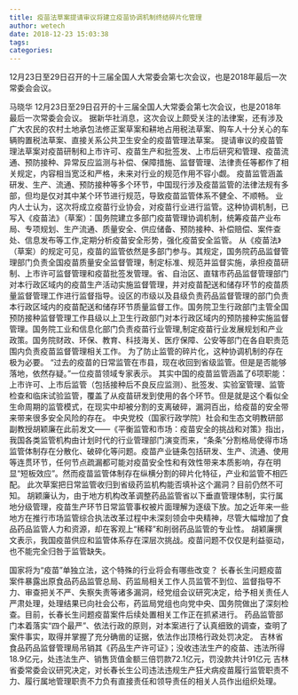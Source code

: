 ```yaml
---
title: 疫苗法草案提请审议将建立疫苗协调机制终结碎片化管理
author: wetech
date: 2018-12-23 15:03:38
tags: 
categories: 
---
```

12月23日至29日召开的十三届全国人大常委会第七次会议，也是2018年最后一次常委会会议。
<!-- more -->
马晓华
12月23日至29日召开的十三届全国人大常委会第七次会议，也是2018年最后一次常委会会议。
据新华社消息，这次会议上颇受关注的法律案，还有涉及广大农民的农村土地承包法修正案草案和耕地占用税法草案、购车人十分关心的车辆购置税法草案、直接关系公共卫生安全的疫苗管理法草案。
提请审议的疫苗管理法草案对疫苗研制和上市许可、疫苗生产和批签发、上市后研究和管理、疫苗流通、预防接种、异常反应监测与补偿、保障措施、监督管理、法律责任等都作了相关规定，内容相当宽泛和严格，未来对行业的规范作用不容小觑。
疫苗监管涵盖研发、生产、流通、预防接种等多个环节，中国现行涉及疫苗监管的法律法规有多部，但均是仅对其中某个环节进行规范，导致疫苗监管体系不健全、不顺畅。
业内人士认为，这次将成立疫苗行业协会，对疫苗行业进行监管。这种协调机制，已写入《疫苗法》（草案）：国务院建立多部门疫苗管理协调机制，统筹疫苗产业布局、专项规划、生产流通、质量安全、供应储备、预防接种、补偿赔偿、案件查处、信息发布等工作,定期分析疫苗安全形势，强化疫苗安全监管。
从《疫苗法》（草案）的规定可见，疫苗的监管依然是多部门参与。其规定，国务院药品监督管理部门负责全国疫苗质量安全监督管理，制定标准、规范并监督实施，承担疫苗研制、上市许可监督管理和疫苗批签发管理。省、自治区、直辖市药品监督管理部门对本行政区域内的疫苗生产活动实施监督管理，并对疫苗配送和储存环节的疫苗质量监督管理工作进行监督指导。设区的市级以及县级负责药品监督管理的部门负责本行政区域内的疫苗配送和储存环节质量监督工作。国务院卫生行政部门主管全国预防接种监督管理工作县级以上卫生行政部门对本行政区域内的预防接种实施监督管理。国务院工业和信息化部门负责疫苗行业管理,制定疫苗行业发展规划和产业政策。国务院财政、环保、教育、科技海关、医疗保障、公安等部门在各自职责范围内负责疫苗监督管理相关工作。
为了防止监管的碎片化，这种协调机制的存在极为必要。
“过去的疫苗的日常监管在市县，现在收回到省级监管。但是是否能够落地，依然存疑。”一位疫苗领域专家表示。
其实中国的疫苗监管涵盖了6项职能：上市许可、上市后监管（包括接种后不良反应监测）、批签发、实验室管理、监管检查和临床试验监管，覆盖了从疫苗研发到使用的各个环节。但是就是这个看似全生命周期的监管模式，在现实中却被分割的支离破碎，漏洞百出，给疫苗的安全带来带来很多安全风险的存在。
中央党校（国家行政学院）社会和生态文明教研部副教授胡颖廉在此前发文——《平衡监管和市场：疫苗安全的挑战和对策》指出，我国各类监管机构由计划时代的行业管理部门演变而来，“条条”分割格局使得市场监管体制存在分散化、破碎化等问题。疫苗产业链条包括研发、生产、流通、使用等连贯环节，任何节点疏漏都可能对疫苗安全性和有效性带来本质影响，存在明显“短板效应”。然而疫苗监管体制存在纵横分割的碎片化特征，产业和监管不相匹配。
此次草案把日常监管收归到省级药监机构能否填补这个漏洞？目前仍然不可知。
胡颖廉认为，由于地方机构改革调整药品监管省以下垂直管理体制，实行属地分级管理，疫苗生产环节日常监管事权被片面理解为逐级下放。加之近年来一些地方在推行市场监管综合执法改革过程中未深刻领会中央精神，尽管大幅增加了食品药品监管人力和资源，却在客观上“稀释”和削弱药品监管的专业性。
胡颖廉撰文表示，我国疫苗供应和监管体系存在深层次挑战。疫苗问题不仅仅是利益驱动，也不能完全归咎于监管缺失。
 
 
国家将为“疫苗”单独立法，这个特殊的行业将会有哪些改变？
长春长生问题疫苗案件暴露出原食品药品监管总局、药监局相关工作人员监管不到位、监督指导不力、审查把关不严、失察失责等诸多漏洞，经党组会议研究决定，给予相关责任人严肃处理，处理结果已向社会公布，药监局党组也向党中央、国务院做出了深刻检查。目前，长春长生问题疫苗案件后续处置相关工作正在抓紧进行。
药品监管部门本着落实“四个最严”、依法行政的原则，对本案进行了认真细致的调查，查明了案件事实，取得并掌握了充分确凿的证据，依法作出顶格行政处罚决定。
吉林省食品药品监督管理局吊销其《药品生产许可证》；没收违法生产的疫苗、违法所得18.9亿元，处违法生产、销售货值金额三倍罚款72.1亿元，罚没款共计91亿元
吉林省委常委会议研究决定，对长春长生公司违法违规生产狂犬病疫苗履行监管职责不力、履行属地管理职责不力负有直接责任和领导责任的相关人员作出组织处理。
